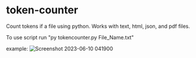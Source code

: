 # token-counter
Count tokens if a file using python. Works with text, html, json, and pdf files.

To use script run "py tokencounter.py File_Name.txt"

example:
![Screenshot 2023-06-10 041900](https://github.com/NickWithBotronics/token-counter/assets/122953474/0e0a9a4a-a86a-4bda-8f75-fd3e035bba6a)
